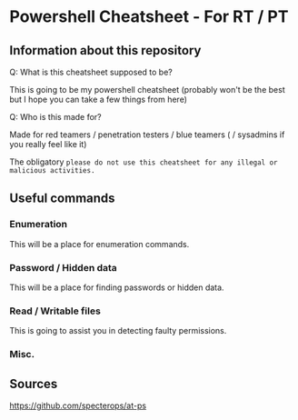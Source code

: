 # Powershell Cheatsheet - For RT / PT
## Information about this repository
Q: What is this cheatsheet supposed to be?

This is going to be my powershell cheatsheet (probably won't be the best but I hope you can take a few things from here)

Q: Who is this made for?

Made for red teamers / penetration testers / blue teamers ( / sysadmins if you really feel like it)

The obligatory `please do not use this cheatsheet for any illegal or malicious activities.`

## Useful commands
### Enumeration

This will be a place for enumeration commands.

### Password / Hidden data

This will be a place for finding passwords or hidden data.

### Read / Writable files

This is going to assist you in detecting faulty permissions.

### Misc.

## Sources
https://github.com/specterops/at-ps
